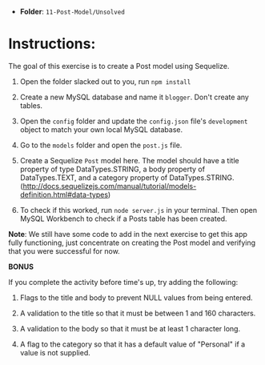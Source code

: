 - **Folder**: `11-Post-Model/Unsolved`

# Instructions:

The goal of this exercise is to create a Post model using Sequelize.

1. Open the folder slacked out to you, run `npm install`

2. Create a new MySQL database and name it `blogger`. Don't create any tables.

3. Open the `config` folder and update the `config.json` file's `development` object to match your own local MySQL database.

4. Go to the `models` folder and open the `post.js` file.

5. Create a Sequelize `Post` model here. The model should have a title property of type DataTypes.STRING, a body property of DataTypes.TEXT, and a category property of DataTypes.STRING.
   (<http://docs.sequelizejs.com/manual/tutorial/models-definition.html#data-types>)

6. To check if this worked, run `node server.js` in your terminal. Then open MySQL Workbench to check if a Posts table has been created.

**Note**: We still have some code to add in the next exercise to get this app fully functioning, just concentrate on creating the Post model and verifying that you were successful for now.

**BONUS**

If you complete the activity before time's up, try adding the following:

1. Flags to the title and body to prevent NULL values from being entered.

2. A validation to the title so that it must be between 1 and 160 characters.

3. A validation to the body so that it must be at least 1 character long.

4. A flag to the category so that it has a default value of "Personal" if a value is not supplied.
